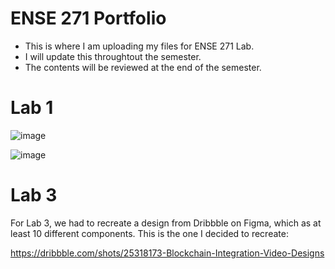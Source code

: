 # ENSE 271 Portfolio
- This is where I am uploading my files for ENSE 271 Lab.
- I will update this throughtout the semester.
- The contents will be reviewed at the end of the semester.


# Lab 1
![image](https://github.com/user-attachments/assets/39de5f9e-4f0e-4561-a2ba-b1465a57f3b3)

![image](https://github.com/user-attachments/assets/f38df4a1-86c5-47ba-a8ec-1680eb84074a)

# Lab 3

For Lab 3, we had to recreate a design from Dribbble on Figma, which as at least 10 different components. This is the one I decided to recreate:

https://dribbble.com/shots/25318173-Blockchain-Integration-Video-Designs
